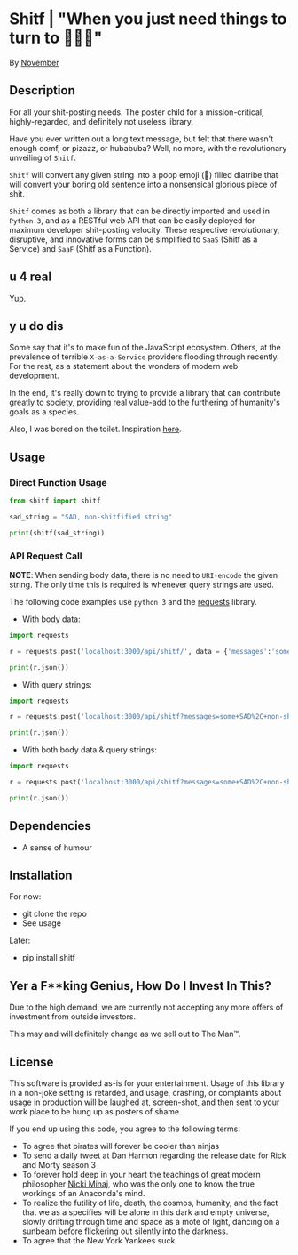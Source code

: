 # Shitf | "When you just need things to turn to 💩💩💩"
By [November](https://github.com/November)

## Description
For all your shit-posting needs. The poster child for a
mission-critical, highly-regarded, and definitely
not useless library.

Have you ever written out a long text message, but felt that
there wasn't enough oomf, or pizazz, or hubabuba? Well, no more,
with the revolutionary unveiling of `Shitf`.

`Shitf` will convert any given string into a poop emoji (💩)
filled diatribe that will convert your boring old sentence
into a nonsensical glorious piece of shit.

`Shitf` comes as both a library that can be directly
imported and used in `Python 3`, and as a RESTful web
API that can be easily deployed for maximum developer
shit-posting velocity. These respective revolutionary,
disruptive, and innovative forms can be simplified to
`SaaS` (Shitf as a Service) and `SaaF` (Shitf as a
Function).

## u 4 real
Yup.

## y u do dis
Some say that it's to make fun of the JavaScript
ecosystem. Others, at the prevalence of terrible
`X-as-a-Service` providers flooding through recently.
For the rest, as a statement about the wonders of modern
web development.

In the end, it's really down to trying to provide a
library that can contribute greatly to society, providing
real value-add to the furthering of humanity's goals as a
species.

Also, I was bored on the toilet. Inspiration [here](https://www.reddit.com/r/mildlyinteresting/comments/5wk5zh/this_shitf_key/deb22pb/).

## Usage
### Direct Function Usage
```python
from shitf import shitf

sad_string = "SAD, non-shitfified string"

print(shitf(sad_string))
```

### API Request Call
**NOTE**: When sending body data, there is no need to `URI-encode`
the given string. The only time this is required is whenever
query strings are used.

The following code examples use `python 3` and
the [requests](http://docs.python-requests.org/en/master/) library.

- With body data:
```python
import requests

r = requests.post('localhost:3000/api/shitf/', data = {'messages':'some SAD, non-shitfified string'})

print(r.json())
```

- With query strings:
```python
import requests

r = requests.post('localhost:3000/api/shitf?messages=some+SAD%2C+non-shitfified+string')

print(r.json())
```

- With both body data & query strings:
```python
import requests

r = requests.post('localhost:3000/api/shitf?messages=some+SAD%2C+non-shitfified+string', data = {'messages':'some other SAD, non-shitfified string'})

print(r.json())
```

## Dependencies
- A sense of humour

## Installation
For now:
- git clone the repo
- See usage

Later:
- pip install shitf

## Yer a F**king Genius, How Do I Invest In This?
Due to the high demand, we are currently not accepting
any more offers of investment from outside investors.

This may and will definitely change as we sell out to
The Man™.

## License
This software is provided as-is for your entertainment.
Usage of this library in a non-joke setting is retarded,
and usage, crashing, or complaints about usage in production
will be laughed at, screen-shot, and then sent to your work
place to be hung up as posters of shame.

If you end up using this code, you agree to the following terms:
- To agree that pirates will forever be cooler than ninjas
- To send a daily tweet at Dan Harmon regarding the release
date for Rick and Morty season 3
- To forever hold deep in your heart the teachings of great
modern philosopher [Nicki Minaj](https://en.wikipedia.org/wiki/Nicki_Minaj),
who was the only one to know the true workings of an Anaconda's mind.
- To realize the futility of life, death, the cosmos, humanity, and
the fact that we as a specifies will be alone in this dark and empty
universe, slowly drifting through time and space as a mote of light,
dancing on a sunbeam before flickering out silently into the darkness.
- To agree that the New York Yankees suck.
